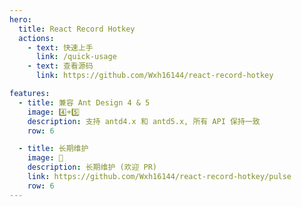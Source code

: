 ```yaml
---
hero:
  title: React Record Hotkey
  actions:
    - text: 快速上手
      link: /quick-usage
    - text: 查看源码
      link: https://github.com/Wxh16144/react-record-hotkey

features:
  - title: 兼容 Ant Design 4 & 5
    image: 4️⃣+5️⃣
    description: 支持 antd4.x 和 antd5.x, 所有 API 保持一致
    row: 6

  - title: 长期维护
    image: 📅
    description: 长期维护 (欢迎 PR)
    link: https://github.com/Wxh16144/react-record-hotkey/pulse
    row: 6
---
```

